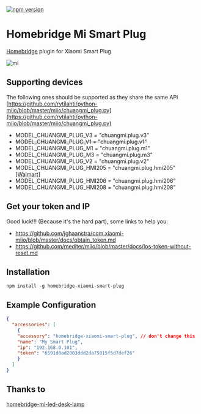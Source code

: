 [![npm version](https://badge.fury.io/js/homebridge-xiaomi-smart-plug.svg)](https://badge.fury.io/js/homebridge-xiaomi-smart-plug)
# Homebridge Mi Smart Plug

[Homebridge](https://github.com/nfarina/homebridge) plugin for Xiaomi Smart Plug

![mi](https://i01.appmifile.com/webfile/globalimg/49/77AC4D29-2E0E-325D-2CC9-20E243139E71.jpg)

## Supporting devices

The following ones should be supported as they share the same API [https://github.com/rytilahti/python-miio/blob/master/miio/chuangmi_plug.py](https://github.com/rytilahti/python-miio/blob/master/miio/chuangmi_plug.py)
- MODEL_CHUANGMI_PLUG_V3 = "chuangmi.plug.v3"
- ~~MODEL_CHUANGMI_PLUG_V1 = "chuangmi.plug.v1"~~
- MODEL_CHUANGMI_PLUG_M1 = "chuangmi.plug.m1"
- MODEL_CHUANGMI_PLUG_M3 = "chuangmi.plug.m3"
- MODEL_CHUANGMI_PLUG_V2 = "chuangmi.plug.v2"
- MODEL_CHUANGMI_PLUG_HMI205 = "chuangmi.plug.hmi205" [[Walmart]](https://www.walmart.com/ip/Xiaomi-Mi-Smart-Plug-1-Pack/295288889)
- MODEL_CHUANGMI_PLUG_HMI206 = "chuangmi.plug.hmi206"
- MODEL_CHUANGMI_PLUG_HMI208 = "chuangmi.plug.hmi208"

## Get your token and IP

Good luck!!! (Because it's the hard part), some links to help you:

* https://github.com/jghaanstra/com.xiaomi-miio/blob/master/docs/obtain_token.md
* https://github.com/mediter/miio/blob/master/docs/ios-token-without-reset.md

## Installation

```
npm install -g homebridge-xiaomi-smart-plug
```


## Example Configuration

```json
{
  "accessories": [
    {
    "accessory": "homebridge-xiaomi-smart-plug", // don't change this
    "name": "My Smart Plug",
    "ip": "192.168.0.101",
    "token": "6591d0ad2003ddd2da75815f5d7def26"
    }
  ]
}
```

## Thanks to
[homebridge-mi-led-desk-lamp](https://github.com/moifort/homebridge-mi-led-desk-lamp)